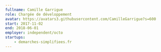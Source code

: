```yaml
---
fullname: Camille Garrigue
role: Chargée de développement
avatar: https://avatars3.githubusercontent.com/CamilleGarrigue?s=600
start: 2017-11-02
end: 2018-06-01
employer: independent/octo
startups:
    - demarches-simplifiees.fr
---
```

